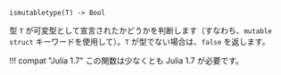 ```
ismutabletype(T) -> Bool
```

型 `T` が可変型として宣言されたかどうかを判断します（すなわち、`mutable struct` キーワードを使用して）。`T` が型でない場合は、`false` を返します。

!!! compat "Julia 1.7"
    この関数は少なくとも Julia 1.7 が必要です。

